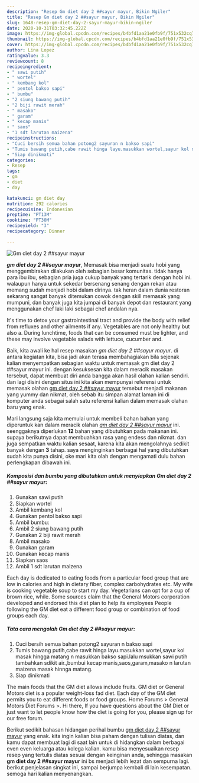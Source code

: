 ```yaml
---
description: "Resep Gm diet day 2 ##sayur mayur, Bikin Ngiler"
title: "Resep Gm diet day 2 ##sayur mayur, Bikin Ngiler"
slug: 1648-resep-gm-diet-day-2-sayur-mayur-bikin-ngiler
date: 2020-10-31T03:32:45.222Z
image: https://img-global.cpcdn.com/recipes/b4bfd1aa21e0fb9f/751x532cq70/gm-diet-day-2-sayur-mayur-foto-resep-utama.jpg
thumbnail: https://img-global.cpcdn.com/recipes/b4bfd1aa21e0fb9f/751x532cq70/gm-diet-day-2-sayur-mayur-foto-resep-utama.jpg
cover: https://img-global.cpcdn.com/recipes/b4bfd1aa21e0fb9f/751x532cq70/gm-diet-day-2-sayur-mayur-foto-resep-utama.jpg
author: Lina Lopez
ratingvalue: 3.3
reviewcount: 8
recipeingredient:
- " sawi putih"
- " wortel"
- " kembang kol"
- " pentol bakso sapi"
- " bumbu"
- "2 siung bawang putih"
- "2 biji rawit merah"
- " masako"
- " garam"
- " kecap manis"
- " saos"
- "1 sdt larutan maizena"
recipeinstructions:
- "Cuci bersih semua bahan potong2 sayuran n bakso sapi"
- "Tumis bawang putih,cabe rawit hinga layu.masukkan wortel,sayur kol masak hingga matang n masukkan bakso sapi.lalu msukkan sawi putih tambahkan sdikit air.,bumbui kecap manis,saos,garam,masako n larutan maizena masak hinnga matang."
- "Siap dinikmati"
categories:
- Resep
tags:
- gm
- diet
- day

katakunci: gm diet day 
nutrition: 292 calories
recipecuisine: Indonesian
preptime: "PT13M"
cooktime: "PT30M"
recipeyield: "3"
recipecategory: Dinner

---
```



![Gm diet day 2 ##sayur mayur](https://img-global.cpcdn.com/recipes/b4bfd1aa21e0fb9f/751x532cq70/gm-diet-day-2-sayur-mayur-foto-resep-utama.jpg)

<b><i>gm diet day 2 ##sayur mayur</i></b>, Memasak bisa menjadi suatu hobi yang menggembirakan dilakukan oleh sebagian besar komunitas. tidak hanya para ibu ibu, sebagian pria juga cukup banyak yang tertarik dengan hobi ini. walaupun hanya untuk sekedar bersenang senang dengan rekan atau memang sudah menjadi hobi dalam dirinya. tak heran dalam dunia restoran sekarang sangat banyak ditemukan cowok dengan skill memasak yang mumpuni, dan banyak juga kita jumpai di banyak depot dan restaurant yang menggunakan chef laki laki sebagai chef andalan nya.

It&#39;s time to detox your gastrointestinal tract and provide the body with relief from refluxes and other ailments if any. Vegetables are not only healthy but also a. During lunchtime, foods that can be consumed must be lighter, and these may involve vegetable salads with lettuce, cucumber and.

Baik, kita awali ke hal resep masakan <i>gm diet day 2 ##sayur mayur</i>. di antara kegiatan kita, bisa jadi akan terasa membahagiakan bila sejenak kalian menyempatkan sebagian waktu untuk memasak gm diet day 2 ##sayur mayur ini. dengan kesuksesan kita dalam meracik masakan tersebut, dapat membuat diri anda bangga akan hasil olahan kalian sendiri. dan lagi disini dengan situs ini kita akan mempunyai referensi untuk memasak olahan <u>gm diet day 2 ##sayur mayur</u> tersebut menjadi makanan yang yummy dan nikmat, oleh sebab itu simpan alamat laman ini di komputer anda sebagai salah satu referensi kalian dalam memasak olahan baru yang enak.


Mari langsung saja kita memulai untuk membeli bahan bahan yang diperuntuk kan dalam meracik olahan <u><i>gm diet day 2 ##sayur mayur</i></u> ini. seenggaknya diperlukan <b>12</b> bahan yang dibutuhkan pada makanan ini. supaya berikutnya dapat membuahkan rasa yang endess dan nikmat. dan juga sempatkan waktu kalian sesaat, karena kita akan mengolahnya sedikit banyak dengan <b>3</b> tahap. saya menginginkan berbagai hal yang dibutuhkan sudah kita punya disini, oke mari kita olah dengan mengamati dulu bahan perlengkapan dibawah ini.

<!--inarticleads1-->

##### Komposisi dan bumbu yang dibutuhkan untuk menyiapkan Gm diet day 2 ##sayur mayur:

1. Gunakan  sawi putih
1. Siapkan  wortel
1. Ambil  kembang kol
1. Gunakan  pentol bakso sapi
1. Ambil  bumbu:
1. Ambil 2 siung bawang putih
1. Gunakan 2 biji rawit merah
1. Ambil  masako
1. Gunakan  garam
1. Gunakan  kecap manis
1. Siapkan  saos
1. Ambil 1 sdt larutan maizena


Each day is dedicated to eating foods from a particular food group that are low in calories and high in dietary fiber, complex carbohydrates etc. My wife is cooking vegetable soup to start my day. Vegetarians can opt for a cup of brown rice, while. Some sources claim that the General Motors corporation developed and endorsed this diet plan to help its employees People following the GM diet eat a different food group or combination of food groups each day. 

<!--inarticleads2-->

##### Tata cara mengolah Gm diet day 2 ##sayur mayur:

1. Cuci bersih semua bahan potong2 sayuran n bakso sapi
1. Tumis bawang putih,cabe rawit hinga layu.masukkan wortel,sayur kol masak hingga matang n masukkan bakso sapi.lalu msukkan sawi putih tambahkan sdikit air.,bumbui kecap manis,saos,garam,masako n larutan maizena masak hinnga matang.
1. Siap dinikmati


The main foods that the GM diet allows include fruits. GM diet or General Motors diet is a popular weight-loss fad diet. Each day of the GM diet permits you to eat different foods or food groups. Home Forums &gt; General Motors Diet Forums &gt;. Hi there, If you have questions about the GM Diet or just want to let people know how the diet is going for you, please sign up for our free forum. 

Berikut sedikit bahasan hidangan perihal bumbu <u>gm diet day 2 ##sayur mayur</u> yang enak. kita ingin kalian bisa paham dengan tulisan diatas, dan kamu dapat membuat lagi di saat lain untuk di hidangkan dalam berbagai even even keluarga atau kolega kalian. kamu bisa menyesuaikan resep resep yang tertulis diatas sesuai dengan keinginan anda, sehingga masakan <b>gm diet day 2 ##sayur mayur</b> ini bs menjadi lebih lezat dan sempurna lagi. berikut penjelasan singkat ini, sampai berjumpa kembali di lain kesempatan. semoga hari kalian menyenangkan.
